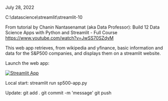 July 28, 2022

C:\datascience\streamlit\streamlit-10

From tutorial by Chanin Nantasenamat (aka Data Professor): 
Build 12 Data Science Apps with Python and Streamlit - Full Course
https://www.youtube.com/watch?v=JwSS70SZdyM

This web app retrieves, from wikipedia and yfinance, basic information
and data for the S&P500 companies, and displays them on a streamlit website.

Launch the web app:

[![Streamlit App](https://static.streamlit.io/badges/streamlit_badge_black_white.svg)](https://jergra-sp500-streamlit-datascience-sp500-app-b5imga.streamlitapp.com/)

Local start: streamlit run sp500-app.py

Update:
git add .
git commit -m 'message'
git push
